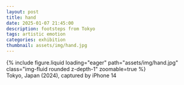 ```yaml
---
layout: post
title: hand
date: 2025-01-07 21:45:00
description: footsteps from Tokyo
tags: artistic emotion
categories: exhibition
thumbnail: assets/img/hand.jpg
---
```


<div class="row">
    <div class="col-sm mt-3 mt-md-0">
        {% include figure.liquid loading="eager" path="assets/img/hand.jpg" class="img-fluid rounded z-depth-1" zoomable=true %}
    </div>
</div>
<div class="caption">
    Tokyo, Japan (2024),
    captured by iPhone 14
</div>
